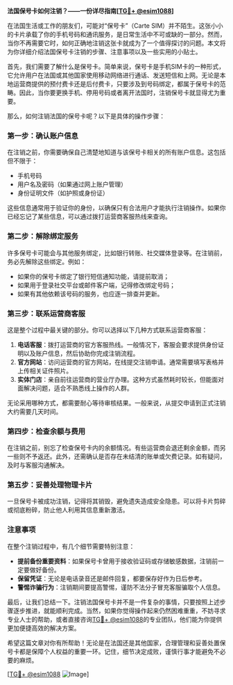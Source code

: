 **法国保号卡如何注销？——一份详尽指南[[TG💪+ @esim1088](https://t.me/s/esim1088)]**

在法国生活或工作的朋友们，可能对“保号卡”（Carte SIM）并不陌生。这张小小的卡片承载了你的手机号码和通讯服务，是日常生活中不可或缺的一部分。然而，当你不再需要它时，如何正确地注销这张卡就成为了一个值得探讨的问题。本文将为你详细介绍法国保号卡注销的步骤、注意事项以及一些实用的小贴士。

首先，我们需要了解什么是保号卡。简单来说，保号卡是手机SIM卡的一种形式，它允许用户在法国或其他国家使用移动网络进行通话、发送短信和上网。无论是本地运营商提供的预付费卡还是后付费卡，只要涉及到号码绑定，都属于保号卡的范畴。因此，当你要更换手机、停用号码或者离开法国时，注销保号卡就显得尤为重要。

那么，如何注销法国的保号卡呢？以下是具体的操作步骤：

### **第一步：确认账户信息**
在注销之前，你需要确保自己清楚地知道与该保号卡相关的所有账户信息。这包括但不限于：
- 手机号码
- 用户名及密码（如果通过网上账户管理）
- 身份证明文件（如护照或身份证）

这些信息通常用于验证你的身份，以确保只有合法用户才能执行注销操作。如果你已经忘记了某些信息，可以通过拨打运营商客服热线来查询。

### **第二步：解除绑定服务**
许多保号卡可能会与其他服务绑定，比如银行转账、社交媒体登录等。在注销前，务必先解除这些绑定。例如：
- 如果你的保号卡绑定了银行短信通知功能，请提前取消；
- 如果用于登录社交平台或邮件客户端，记得修改绑定号码；
- 如果有其他依赖该号码的服务，也应逐一排查并更新。

### **第三步：联系运营商客服**
这是整个过程中最关键的部分。你可以选择以下几种方式联系运营商客服：
1. **电话客服**：拨打运营商的官方客服热线。一般情况下，客服会要求提供身份证明以及账户信息，然后协助你完成注销流程。
2. **官方网站**：访问运营商的官方网站，在线提交注销申请。通常需要填写表格并上传相关证件照片。
3. **实体门店**：亲自前往运营商的营业厅办理。这种方式虽然耗时较长，但能面对面解决问题，适合不熟悉线上操作的人群。

无论采用哪种方式，都需要耐心等待审核结果。一般来说，从提交申请到正式注销大约需要几天时间。

### **第四步：检查余额与费用**
在注销之前，别忘了检查保号卡内的余额情况。有些运营商会退还剩余金额，而另一些则不予返还。此外，还需确认是否存在未结清的账单或欠费记录。如有疑问，及时与客服沟通解决。

### **第五步：妥善处理物理卡片**
一旦保号卡被成功注销，记得将其销毁，避免遗失造成安全隐患。可以将卡片剪碎或彻底粉碎，防止他人利用其信息重新激活。

### **注意事项**
在整个注销过程中，有几个细节需要特别注意：
- **提前备份重要资料**：如果保号卡曾用于接收验证码或存储敏感数据，注销前一定要做好备份。
- **保留凭证**：无论是电话录音还是邮件回复，都要保存好作为日后参考。
- **警惕诈骗行为**：注销期间要提高警惕，谨防不法分子冒充客服骗取个人信息。

最后，让我们总结一下。注销法国保号卡并不是一件复杂的事情，只要按照上述步骤逐步推进，就能顺利完成。当然，如果你觉得操作起来仍然困难重重，不妨寻求专业人士的帮助，或者直接咨询[TG💪+ @esim1088](https://t.me/s/esim1088)的专业团队，他们能为你提供更加便捷高效的解决方案。

希望这篇文章对你有所帮助！无论是在法国还是其他国家，合理管理和妥善处置保号卡都是保障个人权益的重要一环。记住，细节决定成败，谨慎行事才能避免不必要的麻烦。

[[TG💪+ @esim1088](https://t.me/s/esim1088) ![Image](https://i.postimg.cc/4NQfJmqS/Snipaste-2025-05-13-00-14-12.png)]